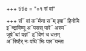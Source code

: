 +++
title = "०१ सं वां"

+++
सं᳓ वां क᳓र्मणा स᳓म् इषा᳓ हिनोमि  
इ᳓न्द्राविष्णू अ᳓पसस् पारे᳓ अस्य᳓  
जुषे᳓थां यज्ञं᳓ द्र᳓विणं च धत्तम्  
अ᳓रिष्टैर् नः पथि᳓भिः पार᳓यन्ता